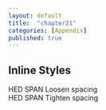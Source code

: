 ```yaml
---
layout: default
title:  "chapter21"
categories: [Appendix]
published: true
---
```


<section data-type="chapter" class="hsecchapter" data-hederis-type="hsecchapter" id="pusNXWraD"><h1 data-hederis-type="hblktitle" class="hblktitle" id="pVPPClN4V">Inline Styles</h1>
    <dl class="hwprdef-liststart" data-hederis-type="hwprdef-liststart" id="pic3f3Q0C"><dt data-hederis-type="hblkdefterm" class="hblkdefterm" id="p0MKL4Gea">HED SPAN Loosen spacing</dt>
    <dt data-hederis-type="hblkdefterm" class="hblkdefterm" id="pXrAKyoWO">HED SPAN Tighten spacing</dt>
    </dl>
    </section>
    